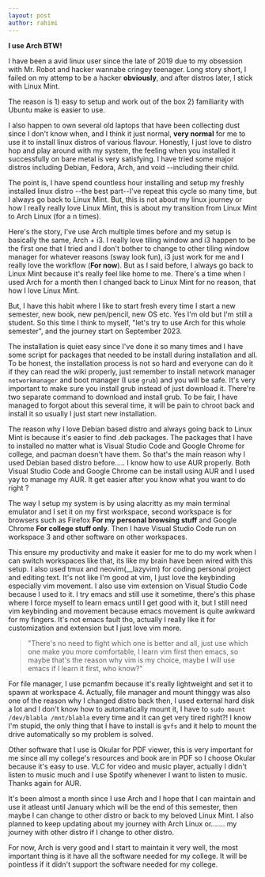 ```yaml
---
layout: post
author: rahimi
---
```


**I use Arch BTW!**

I have been a avid linux user since the late of 2019 due to my obsession with Mr. Robot and hacker wannabe cringey teenager. Long story short, I failed on my attemp to be a hacker **obviously**, and after distros later, I stick with Linux Mint.

The reason is 1) easy to setup and work out of the box 2) familiarity with Ubuntu make is easier to use.

I also happen to own several old laptops that have been collecting dust since I don't know when, and I think it just normal, **very normal** for me to use it to install linux distros of various flavour. Honestly, I just love to distro hop and play around with my system, the feeling when you installed it successfully on bare metal is very satisfying. I have tried some major distros including Debian, Fedora, Arch, and void --including their child.

The point is, I have spend countless hour installing and setup my freshly installed linux distro --the best part--I've repeat this cycle so many time, but I always go back to Linux Mint. But, this is not about my linux journey or how I really really love Linux Mint, this is about my transition from Linux Mint to Arch Linux (for a n times).

Here's the story, I've use Arch multiple times before and my setup is basically the same, Arch + i3. I really love tiling window and i3 happen to be the first one that I tried and I don't bother to change to other tiling window manager for whatever reasons (sway look fun), i3 just work for me and I really love the workflow (__For now__). But as I said before, I always go back to Linux Mint because it's really feel like home to me. There's a time when I used Arch for a month then I changed back to Linux Mint for no reason, that how I love Linux Mint.

But, I have this habit where I like to start fresh every time I start a new semester, new book, new pen/pencil, new OS etc. Yes I'm old but I'm still a student. So this time I think to myself, "let's try to use Arch for this whole semester", and the journey start on September 2023. 

The installation is quiet easy since I've done it so many times and I have some script for packages that needed to be install during installation and all. To be honest, the installation process is not so hard and everyone can do it if they can read the wiki properly, just remember to install network manager `networkmanager` and boot manager (I use `grub`) and you will be safe. It's very important to make sure you install grub instead of just download it. There're two separate command to download and install grub. To be fair, I have managed to forgot about this several time, it will be pain to chroot back and install it so usually I just start new installation.

The reason why I love Debian based distro and always going back to Linux Mint is because it's easier to find .deb packages. The packages that I have to installed no matter what is Visual Studio Code and Google Chrome for college, and pacman doesn't have them. So that's the main reason why I used Debian based distro before..... I know how to use AUR properly. Both Visual Studio Code and Google Chrome can be install using AUR and I used yay to manage my AUR. It get easier after you know what you want to do right ? 

The way I setup my system is by using alacritty as my main terminal emulator and I set it on my first workspace, second workspace is for browsers such as Firefox __For my personal browsing stuff__ and Google Chrome __For college stuff only__. Then I have Visual Studio Code run on workspace 3 and other software on other workspaces. 

This ensure my productivity and make it easier for me to do my work when I can switch workspaces like that, its like my brain have been wired with this setup. I also used tmux and neovim(__lazyvim) for coding personal project and editing text. It's not like I'm good at vim, I just love the keybinding especially vim movement. I also use vim extension on Visual Studio Code because I used to it. I try emacs and still use it sometime, there's this phase where I force myself to learn emacs until I get good with it, but I still need vim keybinding and movement because emacs movement is quite awkward for my fingers. It's not emacs fault tho, actually I really like it for customization and extension but I just love vim more. 

> "There's no need to fight which one is better and all, just use which one make you more comfortable, I learn vim first then emacs, so maybe that's the reason why vim is my choice, maybe I will use emacs if I learn it first, who know?"

For file manager, I use pcmanfm because it's really lightweight and set it to spawn at workspace 4. Actually, file manager and mount thinggy was also one of the reason why I changed distro back then, I used external hard disk a lot and I don't know how to automatically mount it, I have to `sudo mount /dev/blabla /mnt/blabla` every time and it can get very tired right?! I know I'm stupid, the only thing that I have to install is `gvfs` and it help to mount the drive automatically so my problem is solved.

Other software that I use is Okular for PDF viewer, this is very important for me since all my college's resources and book are in PDF so I choose Okular because it's easy to use. VLC for video and music player, actually I didn't listen to music much and I use Spotify whenever I want to listen to music. Thanks again for AUR. 

It's been almost a month since I use Arch and I hope that I can maintain and use it atleast until January which will be the end of this semester, then maybe I can change to other distro or back to my beloved Linux Mint. I also planned to keep updating about my journey with Arch Linux or....... my journey with other distro if I change to other distro.

For now, Arch is very good and I start to maintain it very well, the most important thing is it have all the software needed for my college. It will be pointless if it didn't support the software needed for my college.

